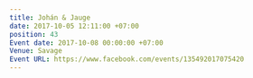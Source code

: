 ```yaml
---
title: Johán & Jauge
date: 2017-10-05 12:11:00 +07:00
position: 43
Event date: 2017-10-08 00:00:00 +07:00
Venue: Savage
Event URL: https://www.facebook.com/events/135492017075420
---
```


